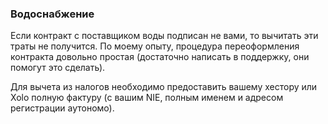 ### Водоснабжение

Если контракт с поставщиком воды подписан не вами, то вычитать эти траты не получится. По моему опыту, процедура
переоформления контракта довольно простая (достаточно написать в поддержку, они помогут это сделать).

Для вычета из налогов необходимо предоставить вашему хестору или Xolo полную фактуру (с вашим NIE, полным именем и
адресом регистрации аутономо).

